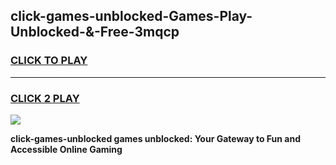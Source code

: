 
## click-games-unblocked-Games-Play-Unblocked-&-Free-3mqcp
<h3>
<a href="https://premium76.site?title=click-games-unblocked&ref=24A">CLICK TO PLAY</a></h3>
<hr>

<h3>
<a href="https://premium76.site?title=click-games-unblocked&ref=24A">CLICK 2 PLAY</a>
  
</h3>

<a href="https://premium76.site?title=click-games-unblocked&ref=24A"><img src="https://clearcache.store/games.png"></a>


**click-games-unblocked games unblocked: Your Gateway to Fun and Accessible Online Gaming**
